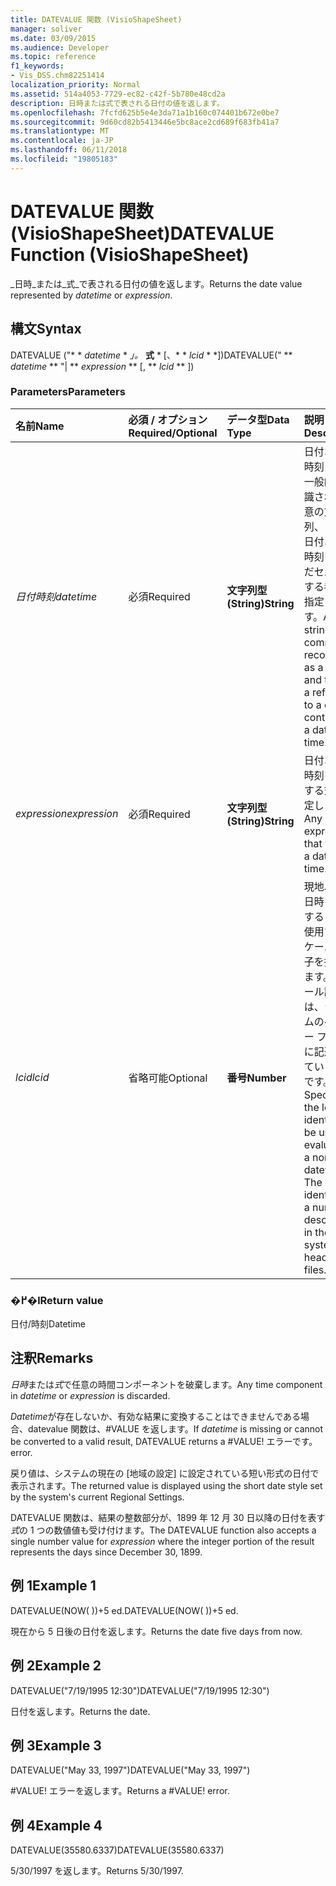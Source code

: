 ```yaml
---
title: DATEVALUE 関数 (VisioShapeSheet)
manager: soliver
ms.date: 03/09/2015
ms.audience: Developer
ms.topic: reference
f1_keywords:
- Vis_DSS.chm82251414
localization_priority: Normal
ms.assetid: 514a4053-7729-ec82-c42f-5b780e48cd2a
description: 日時または式で表される日付の値を返します。
ms.openlocfilehash: 7fcfd625b5e4e3da71a1b160c074401b672e0be7
ms.sourcegitcommit: 9d60cd82b5413446e5bc8ace2cd689f683fb41a7
ms.translationtype: MT
ms.contentlocale: ja-JP
ms.lasthandoff: 06/11/2018
ms.locfileid: "19805183"
---
```

# <a name="datevalue-function-visioshapesheet"></a><span data-ttu-id="d226e-103">DATEVALUE 関数 (VisioShapeSheet)</span><span class="sxs-lookup"><span data-stu-id="d226e-103">DATEVALUE Function (VisioShapeSheet)</span></span>

<span data-ttu-id="d226e-104">_日時_または_式_で表される日付の値を返します。</span><span class="sxs-lookup"><span data-stu-id="d226e-104">Returns the date value represented by  _datetime_ or  _expression_.</span></span>
  
## <a name="syntax"></a><span data-ttu-id="d226e-105">構文</span><span class="sxs-lookup"><span data-stu-id="d226e-105">Syntax</span></span>

<span data-ttu-id="d226e-106">DATEVALUE ("* * *datetime* * *」。* **式** * [、* * *lcid* * *])</span><span class="sxs-lookup"><span data-stu-id="d226e-106">DATEVALUE(" ** *datetime* ** "| ** *expression* ** [, ** *lcid* ** ])</span></span> 
  
### <a name="parameters"></a><span data-ttu-id="d226e-107">Parameters</span><span class="sxs-lookup"><span data-stu-id="d226e-107">Parameters</span></span>

|<span data-ttu-id="d226e-108">**名前**</span><span class="sxs-lookup"><span data-stu-id="d226e-108">**Name**</span></span>|<span data-ttu-id="d226e-109">**必須 / オプション**</span><span class="sxs-lookup"><span data-stu-id="d226e-109">**Required/Optional**</span></span>|<span data-ttu-id="d226e-110">**データ型**</span><span class="sxs-lookup"><span data-stu-id="d226e-110">**Data Type**</span></span>|<span data-ttu-id="d226e-111">**説明**</span><span class="sxs-lookup"><span data-stu-id="d226e-111">**Description**</span></span>|
|:-----|:-----|:-----|:-----|
| <span data-ttu-id="d226e-112">_日付時刻_</span><span class="sxs-lookup"><span data-stu-id="d226e-112">_datetime_</span></span> <br/> |<span data-ttu-id="d226e-113">必須</span><span class="sxs-lookup"><span data-stu-id="d226e-113">Required</span></span>  <br/> |<span data-ttu-id="d226e-114">**文字列型 (String)**</span><span class="sxs-lookup"><span data-stu-id="d226e-114">**String**</span></span> <br/> |<span data-ttu-id="d226e-115">日付および時刻として一般的に認識される任意の文字列、または日付および時刻を含んだセルに対する参照を指定します。</span><span class="sxs-lookup"><span data-stu-id="d226e-115">Any string commonly recognized as a date and time or a reference to a cell containing a date and time.</span></span>  <br/> |
| <span data-ttu-id="d226e-116">_expression_</span><span class="sxs-lookup"><span data-stu-id="d226e-116">_expression_</span></span> <br/> |<span data-ttu-id="d226e-117">必須</span><span class="sxs-lookup"><span data-stu-id="d226e-117">Required</span></span>  <br/> |<span data-ttu-id="d226e-118">**文字列型 (String)**</span><span class="sxs-lookup"><span data-stu-id="d226e-118">**String**</span></span> <br/> |<span data-ttu-id="d226e-119">日付および時刻を算出する式を指定します。</span><span class="sxs-lookup"><span data-stu-id="d226e-119">Any expression that yields a date and time.</span></span>  <br/> |
| <span data-ttu-id="d226e-120">_lcid_</span><span class="sxs-lookup"><span data-stu-id="d226e-120">_lcid_</span></span> <br/> |<span data-ttu-id="d226e-121">省略可能</span><span class="sxs-lookup"><span data-stu-id="d226e-121">Optional</span></span>  <br/> |<span data-ttu-id="d226e-122">**番号**</span><span class="sxs-lookup"><span data-stu-id="d226e-122">**Number**</span></span> <br/> |<span data-ttu-id="d226e-p101">現地以外の日時を計算するときに使用するロケール識別子を指定します。ロケール識別子は、システムのヘッダー ファイルに記述されている数字です。</span><span class="sxs-lookup"><span data-stu-id="d226e-p101">Specifies the locale identifier to be used in evaluating a non-local datetime. The locale identifier is a number described in the system header files.</span></span>  <br/> |
   
### <a name="return-value"></a><span data-ttu-id="d226e-125">�߂�l</span><span class="sxs-lookup"><span data-stu-id="d226e-125">Return value</span></span>

<span data-ttu-id="d226e-126">日付/時刻</span><span class="sxs-lookup"><span data-stu-id="d226e-126">Datetime</span></span>
  
## <a name="remarks"></a><span data-ttu-id="d226e-127">注釈</span><span class="sxs-lookup"><span data-stu-id="d226e-127">Remarks</span></span>

<span data-ttu-id="d226e-128">*日時*または*式*で任意の時間コンポーネントを破棄します。</span><span class="sxs-lookup"><span data-stu-id="d226e-128">Any time component in  *datetime*  or  *expression*  is discarded.</span></span> 
  
<span data-ttu-id="d226e-129">*Datetime*が存在しないか、有効な結果に変換することはできませんである場合、datevalue 関数は、#VALUE を返します。</span><span class="sxs-lookup"><span data-stu-id="d226e-129">If  *datetime*  is missing or cannot be converted to a valid result, DATEVALUE returns a #VALUE!</span></span> <span data-ttu-id="d226e-130">エラーです。</span><span class="sxs-lookup"><span data-stu-id="d226e-130">error.</span></span> 
  
<span data-ttu-id="d226e-131">戻り値は、システムの現在の [地域の設定] に設定されている短い形式の日付で表示されます。</span><span class="sxs-lookup"><span data-stu-id="d226e-131">The returned value is displayed using the short date style set by the system's current Regional Settings.</span></span> 
  
<span data-ttu-id="d226e-132">DATEVALUE 関数は、結果の整数部分が、1899 年 12 月 30 日以降の日付を表す*式*の 1 つの数値値も受け付けます。</span><span class="sxs-lookup"><span data-stu-id="d226e-132">The DATEVALUE function also accepts a single number value for  *expression*  where the integer portion of the result represents the days since December 30, 1899.</span></span> 
  
## <a name="example-1"></a><span data-ttu-id="d226e-133">例 1</span><span class="sxs-lookup"><span data-stu-id="d226e-133">Example 1</span></span>

<span data-ttu-id="d226e-134">DATEVALUE(NOW( ))+5 ed.</span><span class="sxs-lookup"><span data-stu-id="d226e-134">DATEVALUE(NOW( ))+5 ed.</span></span>
  
<span data-ttu-id="d226e-135">現在から 5 日後の日付を返します。</span><span class="sxs-lookup"><span data-stu-id="d226e-135">Returns the date five days from now.</span></span>
  
## <a name="example-2"></a><span data-ttu-id="d226e-136">例 2</span><span class="sxs-lookup"><span data-stu-id="d226e-136">Example 2</span></span>

<span data-ttu-id="d226e-137">DATEVALUE("7/19/1995 12:30")</span><span class="sxs-lookup"><span data-stu-id="d226e-137">DATEVALUE("7/19/1995 12:30")</span></span>
  
<span data-ttu-id="d226e-138">日付を返します。</span><span class="sxs-lookup"><span data-stu-id="d226e-138">Returns the date.</span></span>
  
## <a name="example-3"></a><span data-ttu-id="d226e-139">例 3</span><span class="sxs-lookup"><span data-stu-id="d226e-139">Example 3</span></span>

<span data-ttu-id="d226e-140">DATEVALUE("May 33, 1997")</span><span class="sxs-lookup"><span data-stu-id="d226e-140">DATEVALUE("May 33, 1997")</span></span>
  
<span data-ttu-id="d226e-p103">#VALUE! エラーを返します。</span><span class="sxs-lookup"><span data-stu-id="d226e-p103">Returns a #VALUE! error.</span></span>
  
## <a name="example-4"></a><span data-ttu-id="d226e-143">例 4</span><span class="sxs-lookup"><span data-stu-id="d226e-143">Example 4</span></span>

<span data-ttu-id="d226e-144">DATEVALUE(35580.6337)</span><span class="sxs-lookup"><span data-stu-id="d226e-144">DATEVALUE(35580.6337)</span></span>
  
<span data-ttu-id="d226e-145">5/30/1997 を返します。</span><span class="sxs-lookup"><span data-stu-id="d226e-145">Returns 5/30/1997.</span></span>
  

